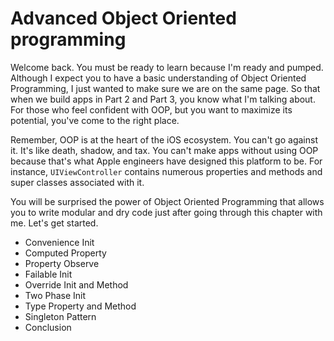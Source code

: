 # Advanced Object Oriented programming
Welcome back. You must be ready to learn because I'm ready and pumped. Although I expect you to have a basic understanding of Object Oriented Programming, I just wanted to make sure we are on the same page. So that when we build apps in Part 2 and Part 3, you know what I'm talking about. For those who feel confident with OOP, but you want to maximize its potential, you've come to the right place.

Remember, OOP is at the heart of the iOS ecosystem. You can't go against it. It's like death, shadow, and tax. You can't make apps without using OOP because that's what Apple engineers have designed this platform to be. For instance, `UIViewController` contains numerous properties and methods and super classes associated with it.

You will be surprised the power of Object Oriented Programming that allows you to write modular and dry code just after going through this chapter with me. Let's get started.



- Convenience Init
- Computed Property
- Property Observe
- Failable Init
- Override Init and Method
- Two Phase Init
- Type Property and Method
- Singleton Pattern
- Conclusion
